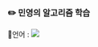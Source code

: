 ### ✏️ 민영의 알고리즘 학습

📙언어 : 
<img src="https://img.shields.io/badge/Python-3776AB?style=flat-square&logo=python&logoColor=white"> 
